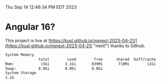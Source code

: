 Thu Sep 14 12:46:34 PM EDT 2023

# Angular 16?


This project is live at [https://kusl.github.io/ngnext-2023-04-21/](https://kusl.github.io/ngnext-2023-04-21/ "next!") thanks to Github.

```bash
System Memory
               total        used        free      shared  buff/cache   available
Mem:            15Gi       3.1Gi       839Mi       718Mi        11Gi        11Gi
Swap:          8.0Gi       0.0Ki       8.0Gi
System Storage
1.1G	.
